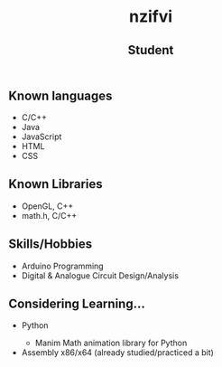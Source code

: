 <!DOCTYPE = html>
<html>
  <head>
    <link href="https://cdn.jsdelivr.net/npm/bootstrap@5.3.3/dist/css/bootstrap.min.css" rel="stylesheet">
  </head>
  <body>
    <header>
      <h1>nzifvi</h1>
      <h2>Student</h2>
    </header>
    <section>
      <h2>Known languages</h2>
      <ul>
        <li>C/C++</li></li>
        <li>Java</li>
        <li>JavaScript</li>
        <li>HTML</li>
        <li>CSS</li>
      </ul>
      <h2>Known Libraries</h2>
      <ul>
        <li>OpenGL, C++</li>
        <li>math.h, C/C++</li>
      </ul>
      <h2>Skills/Hobbies</h2>
      <ul>
        <li>Arduino Programming</li>
        <li>Digital & Analogue Circuit Design/Analysis</li>
      </ul>
      <h2>Considering Learning...</h2>
      <ul>
        <li>Python</li>
        <ul>
          <li>Manim Math animation library for Python</li>
        </ul>
        <li>Assembly x86/x64 (already studied/practiced a bit)</li>
      </ul>
    </section>
  </body>
</html>
